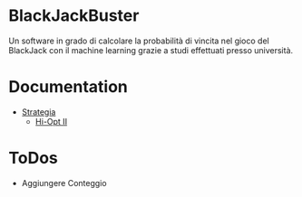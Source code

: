 # BlackJackBuster
Un software in grado di calcolare la probabilità di vincita nel gioco del BlackJack con il machine learning grazie a studi effettuati presso università.
# Documentation
* [Strategia](https://github.com/federico123579/BlackJackBuster/blob/master/docs/Strategie.md)
  * [Hi-Opt II](https://github.com/federico123579/BlackJackBuster/blob/master/docs/Hi-OptII.md)

# ToDos
* Aggiungere Conteggio
